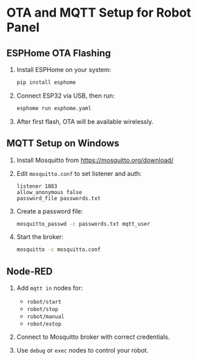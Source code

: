
# OTA and MQTT Setup for Robot Panel

## ESPHome OTA Flashing

1. Install ESPHome on your system:
   ```bash
   pip install esphome
   ```

2. Connect ESP32 via USB, then run:
   ```bash
   esphome run esphome.yaml
   ```

3. After first flash, OTA will be available wirelessly.

## MQTT Setup on Windows

1. Install Mosquitto from https://mosquitto.org/download/
2. Edit `mosquitto.conf` to set listener and auth:
   ```
   listener 1883
   allow_anonymous false
   password_file passwords.txt
   ```

3. Create a password file:
   ```bash
   mosquitto_passwd -c passwords.txt mqtt_user
   ```

4. Start the broker:
   ```bash
   mosquitto -c mosquitto.conf
   ```

## Node-RED

1. Add `mqtt in` nodes for:
   - `robot/start`
   - `robot/stop`
   - `robot/manual`
   - `robot/estop`

2. Connect to Mosquitto broker with correct credentials.

3. Use `debug` or `exec` nodes to control your robot.
